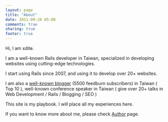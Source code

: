 ```yaml
---
layout: page
title: "About"
date: 2011-09-26 05:08
comments: true
sharing: true
footer: true
---
```


Hi, I am xdite. 

I am a well-known Rails developer in Taiwan, specialized in developing websites using cutting-edge technologies.

I start using Rails since 2007, and using it to develop over 20+ websites.

I am also a [well-known blogger](http://blog.xdite.net) (5500 feedburn subscribers) in Taiwan ( Top 10 ), well-known conference speaker in Taiwan ( give over 20+ talks in Web Development / Rails / Blogging / SEO ) 

This site is my playbook. I will place all my experiences here.

If you want to know more about me, please check [Author](/author) page.
